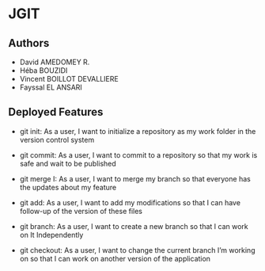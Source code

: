 # JGIT

## Authors

 - David AMEDOMEY R.
 - Héba BOUZIDI
 - Vincent BOILLOT DEVALLIERE
 - Fayssal EL ANSARI

## Deployed Features

 - git init: As a user, I want to initialize a repository as my work folder in the version control system

 - git commit: As a user, I want to commit to a repository so that my work is safe and wait to be published

 - git merge I: As a user, I want to merge my branch so that everyone has the updates about my feature

 - git add: As a user, I want to add my modifications so that I can have follow-up of the version of these files
 
 - git branch: As a user, I want to create a new branch so that I can work on It Independently
 
 - git checkout: As a user, I want to change the current branch I’m working on so that I can work on another version of the application

